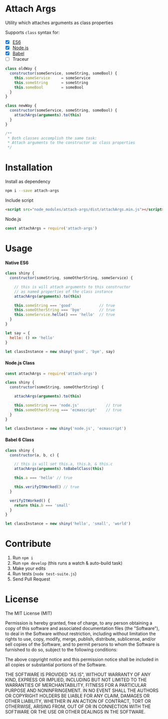# Attach Args

Utility which attaches arguments as class properties

Supports `class` syntax for:

* [x] [ES6](#native-es6)
* [x] [Node.js](#nodejs-class)
* [x] [Babel](#babel-6-class)
* [ ] Traceur

```js
class oldWay {
  constructor(someService, someString, someBool) {
    this.someService     = someService
    this.someString      = someString
    this.someBool        = someBool
  }
}

class newWay {
  constructor(someService, someString, someBool) {
    attachArgs(arguments).to(this)
  }
}

/**
 * Both classes accomplish the same task:
 * Attach arguments to the constructor as class properties
 */
```

# Installation

Install as dependency

```sh
npm i --save attach-args
```

Include script
```html
<script src="node_modules/attach-args/dist/attachArgs.min.js"></script>
```

Node.js
```js
const attachArgs = require('attach-args')
```

# Usage

#### Native ES6
```js
class shiny {
  constructor(someString, someOtherString, someService) {

    // this is will attach arguments to this constructor
    // as named properties of the class instance
    attachArgs(arguments).to(this)

    this.someString === 'good'            // true
    this.someOtherString === 'bye'        // true
    this.someService.hello() === 'hello'  // true
  }
}

let say = {
  hello: () => 'hello'
}

let classInstance = new shiny('good', 'bye', say)
```

#### Node.js Class

```js
const attachArgs = require('attach-args')

class shiny {
  constructor(someString, someOtherString) {

    attachArgs(arguments).to(this)

    this.someString === 'node.js'            // true
    this.someOtherString === 'ecmascript'    // true
  }
}

let classInstance = new shiny('node.js', 'ecmascript')
```

#### Babel 6 Class
```js
class shiny {
  constructor(a, b, c) {

    // this is will set this.a, this.b, & this.c
    attachArgs(arguments).toBabelClass(this)

    this.a === 'hello' // true

    this.verifyItWorked() // true
  }

  verifyItWorked() {
    return this.b === 'small'
  }
}

let classInstance = new shiny('hello', 'small', 'world')
```

# Contribute

1. Run `npm i`
2. Run `npm develop` (this runs a watch & auto-build task)
3. Make your edits
4. Run tests (`node test-suite.js`)
5. Send Pull Request

# License
The MIT License (MIT)

Permission is hereby granted, free of charge, to any person obtaining a copy of this software and associated documentation files (the "Software"), to deal in the Software without restriction, including without limitation the rights to use, copy, modify, merge, publish, distribute, sublicense, and/or sell copies of the Software, and to permit persons to whom the Software is furnished to do so, subject to the following conditions:

The above copyright notice and this permission notice shall be included in all copies or substantial portions of the Software.

THE SOFTWARE IS PROVIDED "AS IS", WITHOUT WARRANTY OF ANY KIND, EXPRESS OR IMPLIED, INCLUDING BUT NOT LIMITED TO THE WARRANTIES OF MERCHANTABILITY, FITNESS FOR A PARTICULAR PURPOSE AND NONINFRINGEMENT. IN NO EVENT SHALL THE AUTHORS OR COPYRIGHT HOLDERS BE LIABLE FOR ANY CLAIM, DAMAGES OR OTHER LIABILITY, WHETHER IN AN ACTION OF CONTRACT, TORT OR OTHERWISE, ARISING FROM, OUT OF OR IN CONNECTION WITH THE SOFTWARE OR THE USE OR OTHER DEALINGS IN THE SOFTWARE.
